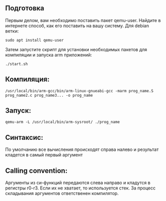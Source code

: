 ## Подготовка
Первым делом, вам необходимо поставить пакет qemu-user. Найдите в интернете
способ, как его поставить на вашу систему. Для debian ветки:
```
sudo apt install qemu-user
```
Затем запустите скрипт для установки необходимых пакетов для компиляции и
запуска arm приложений:
```
./start.sh
```

## Компиляция:
```
/usr/local/bin/arm-gcc/bin/arm-linux-gnueabi-gcc -marm prog_name.S prog_name2.c prog_name3... -o prog_name
```

## Запуск:
```
qemu-arm -L /usr/local/bin/arm-sysroot/ ./prog_name
```

## Синтаксис:
По умолчанию все вычисления происходят справа налево и результат кладется
в самый первый аргумент

## Calling convention:
Аргументы из си-функций передаются слева направо и кладутся в регистры
r0-r3. Если их не хватает, то используется стек. За процесс складывания аргументов
ответственен компилятор. 

